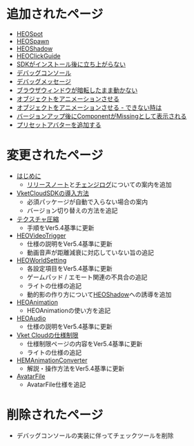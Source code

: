 # 追加されたページ
- [HEOSpot](../HEOComponents/HEOSpot.md)
- [HEOSpawn](../HEOComponents/HEOSpawn.md)
- [HEOShadow](https://vrhikky.github.io/VketCloudSDK_Documents/5.4/ja/HEOComponents/HEOShadow.html)
- [HEOClickGuide](../HEOComponents/HEOClickGuide.md)
- [SDKがインストール後に立ち上がらない](../troubleshooting/InstallingDeeplink.md)
- [デバッグコンソール](../debugconsole/debugconsole.md)
- [デバッグメッセージ](../debugconsole/debugmessage.md)
- [ブラウザウィンドウが暗転したまま動かない](../troubleshooting/BrowserBlackWindow.md)
- [オブジェクトをアニメーションさせる](../WorldMakingGuide/PropAnimation.md)
- [オブジェクトをアニメーションさせる - できない時は](../WorldMakingGuide/PropAnimation_TroubleShooting.md)
- [バージョンアップ後にComponentがMissingとして表示される](../troubleshooting/MissingComponents.md)
- [プリセットアバターを追加する](../WorldMakingGuide/PresetAvatar.md)

# 変更されたページ
- [はじめに](../index.md) 
    - [リリースノート](../releasenote/releasenote-5.4.md)と[チェンジログ](../changelog/changelog-5.4.md)についての案内を追加
- [VketCloudSDKの導入方法](../AboutVketCloudSDK/SetupSDK_external.md)
    - 必須パッケージが自動で入らない場合の案内
    - バージョン切り替えの方法を追記
- [テクスチャ圧縮](../heoexporter/he_TextureCompression.md)
    - 手順をVer5.4基準に更新
- [HEOVideoTrigger](../HEOComponents/HEOVideoTrigger.md)
    - 仕様の説明をVer5.4基準に更新
    - 動画音声が距離減衰に対応していない旨の追記
- [HEOWorldSetting](../HEOComponents/HEOWorldSetting.md)
    - 各設定項目をVer5.4基準に更新
    - ゲームパッド / エモート関連の不具合の追記
    - ライトの仕様の追記
    - 動的影の作り方について[HEOShadow](https://vrhikky.github.io/VketCloudSDK_Documents/5.4/ja/HEOComponents/HEOShadow.html)への誘導を追加
- [HEOAnimation](../HEOComponents/HEOAnimation.md)
    - HEOAnimationの使い方を追記
- [HEOAudio](../HEOComponents/HEOAudio.md)
    - 仕様の説明をVer5.4基準に更新
- [Vket Cloudの仕様制限](../WorldMakingGuide/UnityGuidelines.md)
    - 仕様制限ページの内容をVer5.4基準に更新
    - ライトの仕様の追記
- [HEMAnimationConverter](../HEMAnimationConverter/AnimationConverter.md)
    - 解説・操作方法をVer5.4基準に更新
- [AvatarFile](../WorldMakingGuide/AvatarFile.md)
    - AvatarFile仕様を追記

# 削除されたページ
- デバッグコンソールの実装に伴ってチェックツールを削除